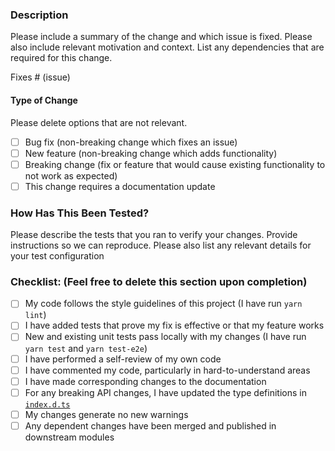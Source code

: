 ### Description

Please include a summary of the change and which issue is fixed. Please also include relevant motivation and context. List any dependencies that are required for this change.

Fixes # (issue)

#### Type of Change

Please delete options that are not relevant.

- [ ] Bug fix (non-breaking change which fixes an issue)
- [ ] New feature (non-breaking change which adds functionality)
- [ ] Breaking change (fix or feature that would cause existing functionality to not work as expected)
- [ ] This change requires a documentation update

### How Has This Been Tested?

Please describe the tests that you ran to verify your changes. Provide instructions so we can reproduce. Please also list any relevant details for your test configuration

### Checklist: (Feel free to delete this section upon completion)

- [ ] My code follows the style guidelines of this project (I have run `yarn lint`)
- [ ] I have added tests that prove my fix is effective or that my feature works
- [ ] New and existing unit tests pass locally with my changes (I have run `yarn test` and `yarn test-e2e`)
- [ ] I have performed a self-review of my own code
- [ ] I have commented my code, particularly in hard-to-understand areas
- [ ] I have made corresponding changes to the documentation
- [ ] For any breaking API changes, I have updated the type definitions in [`index.d.ts`](../index.d.ts)
- [ ] My changes generate no new warnings
- [ ] Any dependent changes have been merged and published in downstream modules
